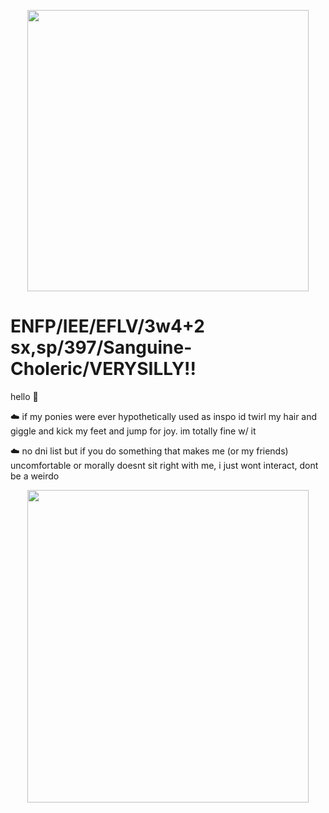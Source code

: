 

<p align="center">
<img width="450" height="450" src= "https://github.com/Yoosunoovy/Yoosunoovy/assets/155345103/ebae6831-3762-4de9-af4d-51c62989c889)"
</p>

# ENFP/IEE/EFLV/3w4+2 sx,sp/397/Sanguine-Choleric/VERYSILLY!!
hello 👋

☁️ if my ponies were ever hypothetically used as inspo id twirl my hair and giggle and kick my feet and jump for joy. im totally fine w/ it

☁️ no dni list but if you do something that makes me (or my friends) uncomfortable or morally doesnt sit right with me, i just wont interact, dont be a weirdo

<p align="center">
<img width="450" height="500" src= "https://github.com/Yoosunoovy/Yoosunoovy/assets/155345103/c07842f1-898f-4d03-ac55-3715987fdd12"
</p>
